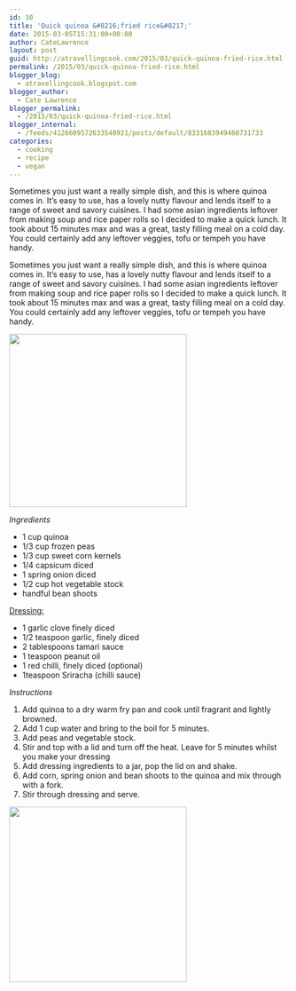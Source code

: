 ```yaml
---
id: 10
title: 'Quick quinoa &#8216;fried rice&#8217;'
date: 2015-03-05T15:31:00+00:00
author: CateLawrence
layout: post
guid: http://atravellingcook.com/2015/03/quick-quinoa-fried-rice.html
permalink: /2015/03/quick-quinoa-fried-rice.html
blogger_blog:
  - atravellingcook.blogspot.com
blogger_author:
  - Cate Lawrence
blogger_permalink:
  - /2015/03/quick-quinoa-fried-rice.html
blogger_internal:
  - /feeds/4126609572633548921/posts/default/8331683949460731733
categories:
  - cooking
  - recipe
  - vegan
---
```

<div style="clear: both;">


<div style="clear: both;">
  Sometimes you just want a really simple dish, and this is where quinoa comes in. It&#8217;s easy to use, has a lovely nutty flavour and lends itself to a range of sweet and savory cuisines. I had some asian ingredients leftover from making soup and rice paper rolls so I decided to make a quick lunch. It took about 15 minutes max and was a great, tasty filling meal on a cold day. You could certainly add any leftover veggies, tofu or tempeh you have handy.


<div style="clear: both;">
  



  <p class="separator" style="text-align: left;">
    Sometimes you just want a really simple dish, and this is where quinoa comes in. It&#8217;s easy to use, has a lovely nutty flavour and lends itself to a range of sweet and savory cuisines. I had some asian ingredients leftover from making soup and rice paper rolls so I decided to make a quick lunch. It took about 15 minutes max and was a great, tasty filling meal on a cold day. You could certainly add any leftover veggies, tofu or tempeh you have handy.
  
  
  <p class="separator">
    <a href="http://4.bp.blogspot.com/-CMAWyNNfRe4/VPhpO1cAeNI/AAAAAAAAKwI/_-v-FMDTV08/s1600/2015-03-05%2B15.14.56.jpg"><img src="https://images-blogger-opensocial.googleusercontent.com/gadgets/proxy?url=http%3A%2F%2F4.bp.blogspot.com%2F-CMAWyNNfRe4%2FVPhpO1cAeNI%2FAAAAAAAAKwI%2F_-v-FMDTV08%2Fs1600%2F2015-03-05%252B15.14.56.jpg&container=blogger&gadget=a&rewriteMime=image%2F*" alt="" width="320" height="312" border="0" data-orig-src="http://4.bp.blogspot.com/-CMAWyNNfRe4/VPhpO1cAeNI/AAAAAAAAKwI/_-v-FMDTV08/s1600/2015-03-05%2B15.14.56.jpg" /></a>
  
  
  <p style="text-align: left;">
    <i>Ingredients</i>
  
  
  <ul>
    <li style="text-align: left;">
      1 cup quinoa
    </li>
    <li style="text-align: left;">
      1/3 cup frozen peas
    </li>
    <li style="text-align: left;">
      1/3 cup sweet corn kernels
    </li>
    <li style="text-align: left;">
      1/4 capsicum diced
    </li>
    <li style="text-align: left;">
      1 spring onion diced
    </li>
    <li style="text-align: left;">
      1/2 cup hot vegetable stock
    </li>
    <li style="text-align: left;">
      handful bean shoots
    </li>
  </ul>
  
  <p style="text-align: left;">
    <span style="text-decoration: underline;">Dressing:
  
  
  <ul style="text-align: left;">
    <li>
      1 garlic clove finely diced
    </li>
    <li>
      1/2 teaspoon garlic, finely diced
    </li>
    <li>
      2 tablespoons tamari sauce
    </li>
    <li>
      1 teaspoon peanut oil
    </li>
    <li>
      1 red chilli, finely diced (optional)
    </li>
    <li>
      1teaspoon Sriracha (chilli sauce)
    </li>
  </ul>
  
  <p style="text-align: left;">
    <i>Instructions</i>
  
  
  <ol style="text-align: left;">
    <li style="text-align: left;">
      Add quinoa to a dry warm fry pan and cook until fragrant and lightly browned.
    </li>
    <li style="text-align: left;">
      Add 1 cup water and bring to the boil for 5 minutes.
    </li>
    <li style="text-align: left;">
      Add peas and vegetable stock.
    </li>
    <li style="text-align: left;">
      Stir and top with a lid and turn off the heat. Leave for 5 minutes whilst you make your dressing
    </li>
    <li style="text-align: left;">
      Add dressing ingredients to a jar, pop the lid on and shake.
    </li>
    <li style="text-align: left;">
      Add corn, spring onion and bean shoots to the quinoa and mix through with a fork.
    </li>
    <li style="text-align: left;">
      Stir through dressing and serve.
    </li>
  </ol>





<a  href="http://4.bp.blogspot.com/-PEvzLwQqKLw/VPhrxMbSm3I/AAAAAAAAKwU/-P_0SmFJcvM/s1600/2015-03-05%2B15.14.56.jpg"><img src="http://4.bp.blogspot.com/-PEvzLwQqKLw/VPhrxMbSm3I/AAAAAAAAKwU/-P_0SmFJcvM/s1600/2015-03-05%2B15.14.56.jpg" alt="" width="320" height="316" border="0" /></a>